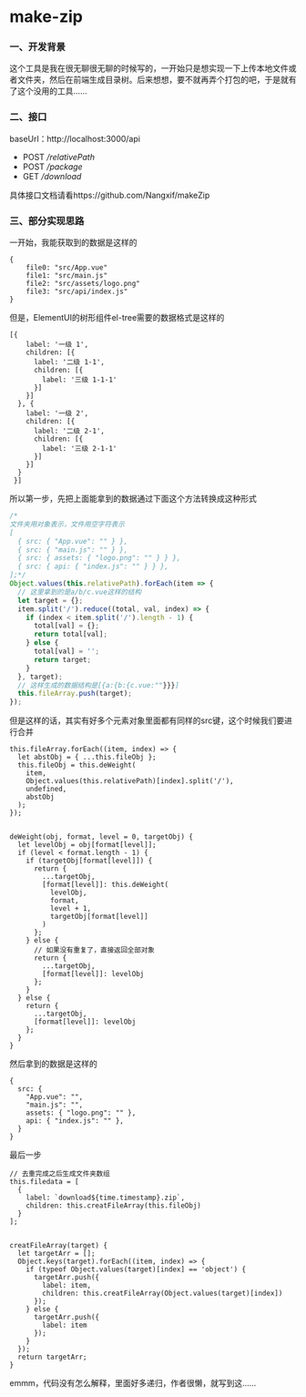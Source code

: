 # make-zip

### 一、开发背景

这个工具是我在很无聊很无聊的时候写的，一开始只是想实现一下上传本地文件或者文件夹，然后在前端生成目录树。后来想想，要不就再弄个打包的吧，于是就有了这个没用的工具……

### 二、接口

baseUrl：http://localhost:3000/api

- POST */relativePath*
- POST */package*
- GET */download*

具体接口文档请看https://github.com/Nangxif/makeZip

### 三、部分实现思路

一开始，我能获取到的数据是这样的

```
{
    file0: "src/App.vue"
    file1: "src/main.js"
    file2: "src/assets/logo.png"
    file3: "src/api/index.js"
}
```

但是，ElementUI的树形组件el-tree需要的数据格式是这样的

```
[{
    label: '一级 1',
    children: [{
      label: '二级 1-1',
      children: [{
        label: '三级 1-1-1'
      }]
    }]
  }, {
    label: '一级 2',
    children: [{
      label: '二级 2-1',
      children: [{
        label: '三级 2-1-1'
      }]
    }]
  }
 }]
```

所以第一步，先把上面能拿到的数据通过下面这个方法转换成这种形式

```javascript
/*
文件夹用对象表示，文件用空字符表示
[
  { src: { "App.vue": "" } },
  { src: { "main.js": "" } },
  { src: { assets: { "logo.png": "" } } },
  { src: { api: { "index.js": "" } } },
];*/
Object.values(this.relativePath).forEach(item => {
  // 这里拿到的是a/b/c.vue这样的结构
  let target = {};
  item.split('/').reduce((total, val, index) => {
    if (index < item.split('/').length - 1) {
      total[val] = {};
      return total[val];
    } else {
      total[val] = '';
      return target;
    }
  }, target);
  // 这样生成的数据结构是[{a:{b:{c.vue:""}}}]
  this.fileArray.push(target);
});
```

但是这样的话，其实有好多个元素对象里面都有同样的src键，这个时候我们要进行合并

```
this.fileArray.forEach((item, index) => {
  let abstObj = { ...this.fileObj };
  this.fileObj = this.deWeight(
    item,
    Object.values(this.relativePath)[index].split('/'),
    undefined,
    abstObj
  );
});


deWeight(obj, format, level = 0, targetObj) {
  let levelObj = obj[format[level]];
  if (level < format.length - 1) {
    if (targetObj[format[level]]) {
      return {
        ...targetObj,
        [format[level]]: this.deWeight(
          levelObj,
          format,
          level + 1,
          targetObj[format[level]]
        )
      };
    } else {
      // 如果没有重复了，直接返回全部对象
      return {
        ...targetObj,
        [format[level]]: levelObj
      };
    }
  } else {
    return {
      ...targetObj,
      [format[level]]: levelObj
    };
  }
}
```

然后拿到的数据是这样的

```
{
  src: {
    "App.vue": "",
    "main.js": "",
    assets: { "logo.png": "" },
    api: { "index.js": "" },
  }
}
```

最后一步

```
// 去重完成之后生成文件夹数组
this.filedata = [
  {
    label: `download${time.timestamp}.zip`,
    children: this.creatFileArray(this.fileObj)
  }
];


creatFileArray(target) {
  let targetArr = [];
  Object.keys(target).forEach((item, index) => {
    if (typeof Object.values(target)[index] == 'object') {
      targetArr.push({
        label: item,
        children: this.creatFileArray(Object.values(target)[index])
      });
    } else {
      targetArr.push({
        label: item
      });
    }
  });
  return targetArr;
}
```

emmm，代码没有怎么解释，里面好多递归，作者很懒，就写到这……